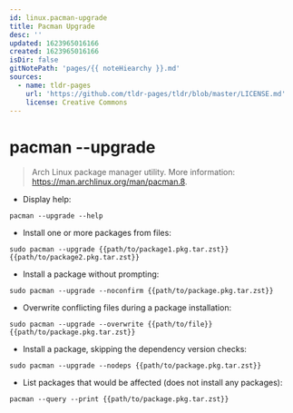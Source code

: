 ```yaml
---
id: linux.pacman-upgrade
title: Pacman Upgrade
desc: ''
updated: 1623965016166
created: 1623965016166
isDir: false
gitNotePath: 'pages/{{ noteHiearchy }}.md'
sources:
  - name: tldr-pages
    url: 'https://github.com/tldr-pages/tldr/blob/master/LICENSE.md'
    license: Creative Commons
---
```

# pacman --upgrade

> Arch Linux package manager utility.
> More information: <https://man.archlinux.org/man/pacman.8>.

- Display help:

`pacman --upgrade --help`

- Install one or more packages from files:

`sudo pacman --upgrade {{path/to/package1.pkg.tar.zst}} {{path/to/package2.pkg.tar.zst}}`

- Install a package without prompting:

`sudo pacman --upgrade --noconfirm {{path/to/package.pkg.tar.zst}}`

- Overwrite conflicting files during a package installation:

`sudo pacman --upgrade --overwrite {{path/to/file}} {{path/to/package.pkg.tar.zst}}`

- Install a package, skipping the dependency version checks:

`sudo pacman --upgrade --nodeps {{path/to/package.pkg.tar.zst}}`

- List packages that would be affected (does not install any packages):

`pacman --query --print {{path/to/package.pkg.tar.zst}}`

